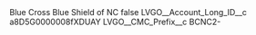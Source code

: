 <?xml version="1.0" encoding="UTF-8"?>
<CustomMetadata xmlns="http://soap.sforce.com/2006/04/metadata" xmlns:xsi="http://www.w3.org/2001/XMLSchema-instance" xmlns:xsd="http://www.w3.org/2001/XMLSchema">
    <label>Blue Cross Blue Shield of NC</label>
    <protected>false</protected>
    <values>
        <field>LVGO__Account_Long_ID__c</field>
        <value xsi:type="xsd:string">a8D5G0000008fXDUAY</value>
    </values>
    <values>
        <field>LVGO__CMC_Prefix__c</field>
        <value xsi:type="xsd:string">BCNC2-</value>
    </values>
</CustomMetadata>
